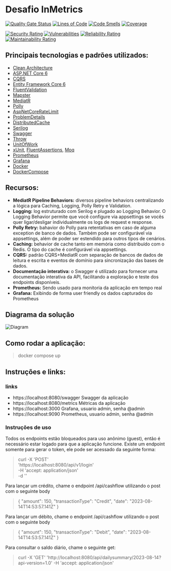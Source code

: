 # Desafio InMetrics


[![Quality Gate Status](https://sonarcloud.io/api/project_badges/measure?project=InMetricChallenger_InMetrics&metric=alert_status)](https://sonarcloud.io/summary/new_code?id=InMetricChallenger_InMetrics)
[![Lines of Code](https://sonarcloud.io/api/project_badges/measure?project=InMetricChallenger_InMetrics&metric=ncloc)](https://sonarcloud.io/summary/new_code?id=InMetricChallenger_InMetrics)
[![Code Smells](https://sonarcloud.io/api/project_badges/measure?project=InMetricChallenger_InMetrics&metric=code_smells)](https://sonarcloud.io/summary/new_code?id=InMetricChallenger_InMetrics)
[![Coverage](https://sonarcloud.io/api/project_badges/measure?project=InMetricChallenger_InMetrics&metric=coverage)](https://sonarcloud.io/summary/new_code?id=InMetricChallenger_InMetrics)

[![Security Rating](https://sonarcloud.io/api/project_badges/measure?project=InMetricChallenger_InMetrics&metric=security_rating)](https://sonarcloud.io/summary/new_code?id=InMetricChallenger_InMetrics)
[![Vulnerabilities](https://sonarcloud.io/api/project_badges/measure?project=InMetricChallenger_InMetrics&metric=vulnerabilities)](https://sonarcloud.io/summary/new_code?id=InMetricChallenger_InMetrics)
[![Reliability Rating](https://sonarcloud.io/api/project_badges/measure?project=InMetricChallenger_InMetrics&metric=reliability_rating)](https://sonarcloud.io/summary/new_code?id=InMetricChallenger_InMetrics)
[![Maintainability Rating](https://sonarcloud.io/api/project_badges/measure?project=InMetricChallenger_InMetrics&metric=sqale_rating)](https://sonarcloud.io/summary/new_code?id=InMetricChallenger_InMetrics)

## Principais tecnologias e padrões utilizados: <a name="tecnologies"></a>
* [Clean Architecture](https://blog.cleancoder.com/uncle-bob/2012/08/13/the-clean-architecture.html)
* [ASP.NET Core 6](https://learn.microsoft.com/en-us/aspnet/core/introduction-to-aspnet-core?view=aspnetcore-6.0)
* [CQRS](https://learn.microsoft.com/en-us/azure/architecture/patterns/cqrs)
* [Entity Framework Core 6](https://docs.microsoft.com/en-us/ef/core/)
* [FluentValidation](https://fluentvalidation.net/)
* [Mapster](https://github.com/MapsterMapper/Mapster)
* [MediatR](https://github.com/jbogard/MediatR)
* [Polly](https://github.com/App-vNext/Polly)
* [AspNetCoreRateLimit](https://github.com/stefanprodan/AspNetCoreRateLimit)
* [ProblemDetails](https://github.com/khellang/Middleware)
* [DistributedCache](https://github.com/dotnet/runtime)
* [Serilog](https://serilog.net/)
* [Swagger](https://github.com/domaindrivendev/Swashbuckle.AspNetCore)
* [Throw](https://github.com/amantinband/throw)
* [UnitOfWork](https://www.devmedia.com.br/unit-of-work-o-padrao-de-unidade-de-trabalho-net/25811)
* [xUnit](https://github.com/xunit/xunit), [FluentAssertions](https://fluentassertions.com/), [Moq](https://github.com/moq)
* [Prometheus](https://prometheus.io/) 
* [Grafana](https://grafana.com/) 
* [Docker](https://www.docker.com/) 
* [DockerCompose](https://docs.docker.com/compose/) 

## Recursos: <a name="recursos"></a>
* <b>MediatR Pipeline Behaviors:</b> diversos pipeline behaviors centralizando a lógica para Caching, Logging, Polly Retry e Validation.
* <b>Logging:</b> log estruturado com Serilog e plugado ao Logging Behavior. O Logging Behavior permite que você configure via appsettings se vocês quer ligar/desligar individualmente os logs de request e response.
* <b>Polly Retry:</b> bahavior do Polly para retentativas em caso de alguma exception de banco de dados. Também pode ser configurável via appsettings, além de poder ser estendido para outros tipos de cenários.
* <b>Caching:</b> behavior de cache tanto em memória como distribuído com o Redis. O tipo do cache é configurável via appsettings.
* <b>CQRS:</b> padrão CQRS+MediatR com separação de bancos de dados de leitura e escrita e eventos de domínio para sincronização das bases de dados.
* <b>Documentação interativa:</b> o Swagger é utilizado para fornecer uma documentação interativa da API, facilitando a exploração e teste dos endpoints disponíveis.
* <b>Prometheus:</b> Sendo usado para monitoria da aplicação em tempo real
* <b>Grafana:</b> Exibindo de forma user friendly os dados capturados do Prometheus

## Diagrama da solução
![Diagram](./docs/diagram/diagram.png)

## Como rodar a aplicação: <a name="comorodar"></a>
> docker compose up

## Instruções e links: <a name="links"></a>

### links

* https://localhost:8080/swagger Swagger da aplicação
* https://localhost:8080/metrics Métricas da aplicação
* https://localhost:3000 Grafana, usuario admin, senha @admin
* https://localhost:9090 Prometheus, usuario admin, senha @admin

### Instruções de uso
Todos os endpoints estão bloqueados para uso anônimo (guest), então é necessário estar logado para que a aplicação funcione. Existe um endpoint somente para gerar o token, ele pode ser acessado da seguinte forma:
>curl -X 'POST' \
  'https://localhost:8080/api/v1/login' \
  -H 'accept: application/json' \
  -d ''


Para lançar um crédito, chame o endpoint /api/cashflow utilizando o post com o seguinte body
>{ "amount": 150, "transactionType": "Credit", "date": "2023-08-14T14:53:57.141Z" }

Para lançar um débito, chame o endpoint /api/cashflow utilizando o post com o seguinte body
>{ "amount": 150, "transactionType": "Debit", "date": "2023-08-14T14:53:57.141Z" }

Para consultar o saldo diário, chame o seguinte get:
>curl -X 'GET' 'http://localhost:8080/api/dailysummary/2023-08-14?api-version=1.0' -H 'accept: application/json'
